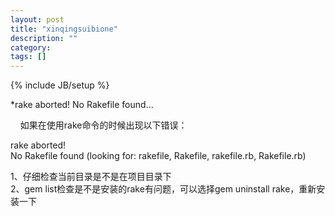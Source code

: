 ```yaml
---
layout: post
title: "xinqingsuibione"
description: ""
category: 
tags: []
---
```

{% include JB/setup %}


*rake aborted! No Rakefile found...

<p>
&nbsp;&nbsp;&nbsp;&nbsp;如果在使用rake命令的时候出现以下错误：
</p>
<p>
rake aborted!<br />
No Rakefile found (looking for: rakefile, Rakefile, rakefile.rb, Rakefile.rb)
</p>
1、仔细检查当前目录是不是在项目目录下<br />
2、gem list检查是不是安装的rake有问题，可以选择gem uninstall rake，重新安装一下


